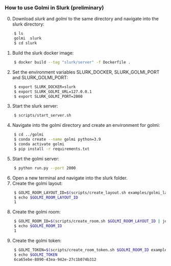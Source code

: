 ### How to use Golmi in Slurk (preliminary)
0. Download *slurk* and *golmi* to the same directory and navigate into the slurk directory:
```sh
    $ ls
    golmi  slurk
    $ cd slurk
```
1. Build the slurk docker image:
```sh
    $ docker build --tag "slurk/server" -f Dockerfile .
```
2. Set the environment variables SLURK_DOCKER, SLURK_GOLMI_PORT and SLURK_GOLMI_PORT:
```sh
    $ export SLURK_DOCKER=slurk
    $ export SLURK_GOLMI_URL=127.0.0.1
    $ export SLURK_GOLMI_PORT=2000
```
3. Start the slurk server:
```sh
    $ scripts/start_server.sh
``` 
4. Navigate into the golmi directory and create an environment for golmi:
```sh
    $ cd ../golmi
    $ conda create --name golmi python=3.9
    $ conda activate golmi
    $ pip install -r requirements.txt
``` 
5. Start the golmi server:
```sh
    $ python run.py --port 2000
``` 
6. Open a new terminal and navigate into the slurk folder.
7. Create the golmi layout:
```sh
    $ GOLMI_ROOM_LAYOUT_ID=$(scripts/create_layout.sh examples/golmi_layout.json | jq .id)
    $ echo $GOLMI_ROOM_LAYOUT_ID
    1
``` 
8. Create the golmi room:
```sh
    $ GOLMI_ROOM_ID=$(scripts/create_room.sh $GOLMI_ROOM_LAYOUT_ID | jq .id)
    $ echo $GOLMI_ROOM_ID
    1
``` 
9. Create the golmi token:
```sh
    $ GOLMI_TOKEN=$(scripts/create_room_token.sh $GOLMI_ROOM_ID examples/message_permissions.json | jq -r .id)
    $ echo $GOLMI_TOKEN
    6ca65ebe-8090-43ea-942e-27c1b074b312
``` 
